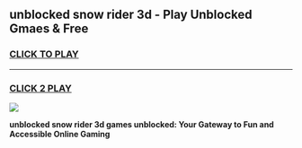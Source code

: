 
## unblocked snow rider 3d - Play Unblocked Gmaes & Free
<h3>
<a href="https://news.freeplayer.one?title=unblocked_snow_rider_3d&ref=16F">CLICK TO PLAY</a></h3>
<hr>

<h3>
<a href="https://news.freeplayer.one?title=unblocked_snow_rider_3d&ref=16F">CLICK 2 PLAY</a>
  
</h3>

<a href="https://news.freeplayer.one?title=unblocked_snow_rider_3d&ref=16F/"><img src="https://clearcache.store/games.png"></a>


**unblocked snow rider 3d games unblocked: Your Gateway to Fun and Accessible Online Gaming**
